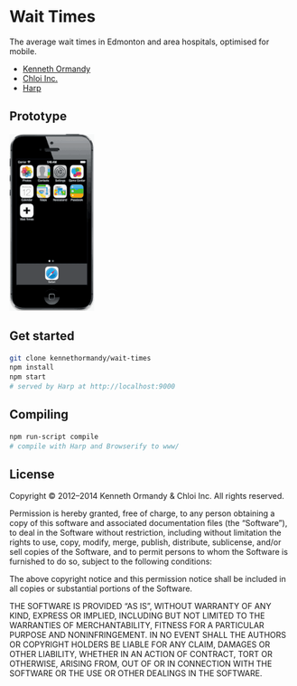 # Wait Times

The average wait times in Edmonton and area hospitals, optimised for mobile.

- [Kenneth Ormandy](http://kennethormandy.com)
- [Chloi Inc.](http://chloi.io)
- [Harp](http://harpjs.com)

## Prototype

![](img/prototype.gif)

## Get started

```sh
git clone kennethormandy/wait-times
npm install
npm start
# served by Harp at http://localhost:9000
```

## Compiling

```sh
npm run-script compile
# compile with Harp and Browserify to www/
```

## License

Copyright © 2012–2014 Kenneth Ormandy & Chloi Inc. All rights reserved.

Permission is hereby granted, free of charge, to any person obtaining a copy of this software and associated documentation files (the “Software”), to deal in the Software without restriction, including without limitation the rights to use, copy, modify, merge, publish, distribute, sublicense, and/or sell copies of the Software, and to permit persons to whom the Software is furnished to do so, subject to the following conditions:

The above copyright notice and this permission notice shall be included in all copies or substantial portions of the Software.

THE SOFTWARE IS PROVIDED “AS IS”, WITHOUT WARRANTY OF ANY KIND, EXPRESS OR IMPLIED, INCLUDING BUT NOT LIMITED TO THE WARRANTIES OF MERCHANTABILITY, FITNESS FOR A PARTICULAR PURPOSE AND NONINFRINGEMENT. IN NO EVENT SHALL THE AUTHORS OR COPYRIGHT HOLDERS BE LIABLE FOR ANY CLAIM, DAMAGES OR OTHER LIABILITY, WHETHER IN AN ACTION OF CONTRACT, TORT OR OTHERWISE, ARISING FROM, OUT OF OR IN CONNECTION WITH THE SOFTWARE OR THE USE OR OTHER DEALINGS IN THE SOFTWARE.
